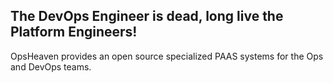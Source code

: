 ## The DevOps Engineer is dead, long live the Platform Engineers!

OpsHeaven provides an open source specialized PAAS systems for the Ops and DevOps teams.

